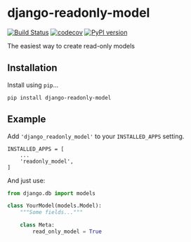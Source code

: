 # django-readonly-model

[![Build Status](https://travis-ci.org/dorosch/django-readonly-model.svg?branch=master)](https://travis-ci.org/dorosch/django-readonly-model)
[![codecov](https://codecov.io/gh/dorosch/django-project-start/branch/master/graph/badge.svg)](https://codecov.io/gh/dorosch/django-project-start)
[![PyPI version](https://badge.fury.io/py/django-readonly-model.svg)](https://badge.fury.io/py/django-readonly-model)

The easiest way to create read-only models


## Installation

Install using `pip`...

    pip install django-readonly-model


## Example

Add `'django_readonly_model'` to your `INSTALLED_APPS` setting.

    INSTALLED_APPS = [
        ...
        'readonly_model',
    ]

And just use:

```python
from django.db import models

class YourModel(models.Model):
    """Some fields..."""

    class Meta:
        read_only_model = True
```
